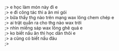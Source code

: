 ;> e học làm món này đi e<br>
;> e đi công tác thì a ăn mì gói<br>
;> bữa thấy thg nào trên mạng wax lông chem chép e<br>
;> ai trật quần ra cho thg nào wax trời<br>
;> nhìn miếng sáp wax lông ghê quá e<br>
;> ko biết nấu ăn thì học dần thôi e<br>
;> a cũng có biết nấu đâu<br>
;>
